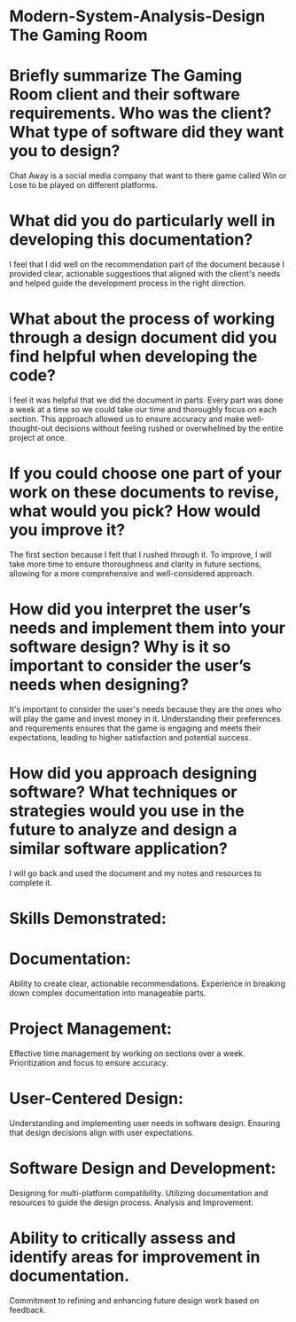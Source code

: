 # Modern-System-Analysis-Design The Gaming Room

# Briefly summarize The Gaming Room client and their software requirements. Who was the client? What type of software did they want you to design? 
Chat Away is a social media company that want to there game called Win or Lose to be played on different platforms.

# What did you do particularly well in developing this documentation?
I feel that I did well on the recommendation part of the document because I provided clear, actionable suggestions that aligned with the client's needs and helped guide the development process in the right direction. 

# What about the process of working through a design document did you   find helpful when developing the code? 
I feel it was helpful that we did the document in parts. Every part was done a week at a time so we could take our time and thoroughly focus on each section. This approach allowed us to ensure accuracy and make well-thought-out decisions without feeling rushed or overwhelmed by the entire project at once.
# If you could choose one part of your work on these documents to revise,    what would you pick? How would you improve it?
The first section because I felt that I rushed through it. To improve, I will take more time to ensure thoroughness and clarity in future sections, allowing for a more comprehensive and well-considered approach.

# How did you interpret the user’s needs and implement them into your software design? Why is it so important to consider the user’s needs when designing? 
It's important to consider the user's needs because they are the ones who will play the game and invest money in it. Understanding their preferences and requirements ensures that the game is engaging and meets their expectations, leading to higher satisfaction and potential success.

# How did you approach designing software? What techniques or strategies would you use in the future to analyze and design a similar software application? 
I will go back and used the document and my notes and resources to complete it.

# Skills Demonstrated:

# Documentation:
Ability to create clear, actionable recommendations.
Experience in breaking down complex documentation into manageable parts.
# Project Management:
Effective time management by working on sections over a week.
Prioritization and focus to ensure accuracy.
# User-Centered Design:
Understanding and implementing user needs in software design.
Ensuring that design decisions align with user expectations.
# Software Design and Development:
Designing for multi-platform compatibility.
Utilizing documentation and resources to guide the design process.
Analysis and Improvement:

# Ability to critically assess and identify areas for improvement in documentation.
Commitment to refining and enhancing future design work based on feedback.

